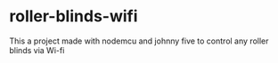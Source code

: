 # roller-blinds-wifi

This a project made with nodemcu and johnny five to control any roller blinds
via Wi-fi
